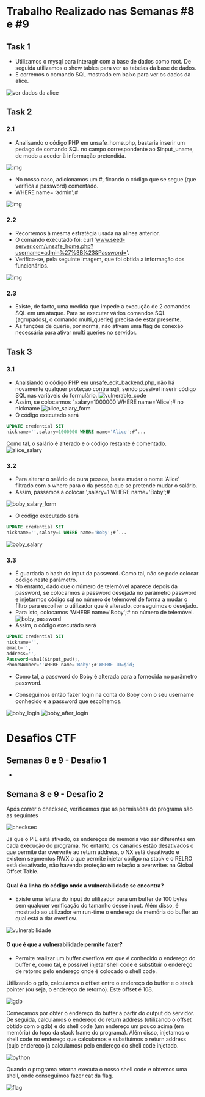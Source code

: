# Trabalho Realizado nas Semanas #8 e #9

## Task 1

- Utilizamos o mysql para interagir com a base de dados como root. De seguida utilizamos o show tables para ver as tabelas da base de dados.
- E corremos o comando SQL mostrado em baixo para ver os dados da alice.

![ver dados da alice](images/w8/task1_1.png)

## Task 2  

### 2.1 

- Analisando o código PHP em unsafe_home.php, bastaria inserir um pedaço de comando SQL no campo correspondente ao $input_uname, de modo a aceder à informação pretendida.

![img](images/w8/task2_1_a.png)

- No nosso caso, adicionamos um #, ficando o código que se segue (que verifica a password) comentado.
- WHERE name= ’admin';#

![img](images/w8/task2_1_b.png)

### 2.2

- Recorremos à mesma estratégia usada na alínea anterior.
- O comando executado foi: curl 'www.seed-server.com/unsafe_home.php?username=admin%27%3B%23&Password='.
- Verifica-se, pela seguinte imagem, que foi obtida a informação dos funcionários.

![img](images/w8/task2_2.png)

### 2.3 

- Existe, de facto, uma medida que impede a execução de 2 comandos SQL em um ataque. Para se executar vários comandos SQL (agrupados), o comando multi_querie() precisa de estar presente.
- As funções de querie, por norma, não ativam uma flag de conexão necessária para ativar multi queries no servidor. 

## Task 3

### 3.1

- Analsiando o código PHP em unsafe_edit_backend.php, não há novamente qualquer proteçao contra sqli, sendo possível inserir código SQL nas variáveis do formulário.
![vulnerable_code](images/w8/task3_1.png)
- Assim, se colocarmos ',salary=1000000 WHERE name='Alice';# no nickname
![alice_salary_form](images/w8/task3_2.png)
- O código executado será 
```sql
UPDATE credential SET
nickname='',salary=1000000 WHERE name='Alice';#’...
```
Como tal, o salário é alterado e o código restante é comentado.
![alice_salary](images/w8/task3_3.png)

### 3.2
- Para alterar o salário de oura pessoa, basta mudar o nome 'Alice' filtrado com o where para o da pessoa que se pretende mudar o salário. 
- Assim, passamos a colocar ',salary=1 WHERE name='Boby';#

![boby_salary_form](images/w8/task3_4.png)
- O código executado será 
```sql
UPDATE credential SET
nickname='',salary=1 WHERE name='Boby';#’...
```
![boby_salary](images/w8/task3_5.png)

### 3.3
- É guardada o hash do input da password. Como tal, não se pode colocar código neste parâmetro.
- No entanto, dado que o número de telemóvel aparece depois da password, se colocarmos a password desejada no parâmetro password e injetarmos código sql no número de telemóvel de forma a mudar o filtro para escolher o utilizador que é alterado, conseguimos o desejado.
- Para isto, colocamos 'WHERE name='Boby';# no número de telemóvel.
![boby_password](images/w8/task3_6.png)
- Assim, o código executádo será

```sql
UPDATE credential SET
nickname='',
email='',
address='',
Password=sha1($input_pwd);,
PhoneNumber=''WHERE name='Boby';#'WHERE ID=$id;
```
- Como tal, a password do Boby é alterada para a fornecida no parâmetro password.

- Conseguimos então fazer login na conta do Boby com o seu username conhecido e a password que escolhemos.

![boby_login](images/w8/task3_7.png)
![boby_after_login](images/w8/task3_8.png)

# Desafios CTF

## Semanas 8 e 9 - Desafio 1

- 

## Semana 8 e 9 - Desafio 2
Após correr o checksec, verificamos que as permissões do programa são as seguintes

![checksec](images/w8/desafio2_a.png)

Já que o PIE está ativado, os endereços de memória vão ser diferentes em cada execução do programa.
No entanto, os canários estão desativados o que permite dar overwrite ao return address, o NX está desativado e existem segmentos RWX o que permite injetar código na stack e o RELRO está desativado, não havendo proteção em relação a overwrites na Global Offset Table.

#### Qual é a linha do código onde a vulnerabilidade se encontra?
- Existe uma leitura do input do utilizador para um buffer de 100 bytes sem qualquer verificação do tamanho desse input. Além disso, é mostrado ao utilizador em run-time o endereço de memória do buffer ao qual está a dar overflow.

![vulnerabilidade](images/w8/desafio2_b.png)

#### O que é que a vulnerabilidade permite fazer?
- Permite realizar um buffer overflow em que é conhecido o endereço do buffer e, como tal, é possível injetar shell code e substituir o endereço de retorno pelo endereço onde é colocado o shell code.

Utilizando o gdb, calculamos o offset entre o endereço do buffer e o stack pointer (ou seja, o endereço de retorno). Este offset é 108. 

![gdb](images/w8/desafio2_d.png)

Começamos por obter o endereço do buffer a partir do output do servidor.
De seguida, calculamos o endereço do return address (utilizando o offset obtido com o gdb) e do shell code (um endereço um pouco acima (em memória) do topo da stack frame do programa). Além disso, injetamos o shell code no endereço que calculamos e substiuímos o return address (cujo endereço já calculamos) pelo endereço do shell code injetado.

![python](images/w8/desafio2_c.png)

Quando o programa retorna executa o nosso shell code e obtemos uma shell, onde conseguimos fazer cat da flag.

![flag](images/w8/desafio2_e.png)


